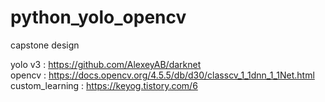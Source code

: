 # python_yolo_opencv

capstone design

yolo v3 : https://github.com/AlexeyAB/darknet  
opencv : https://docs.opencv.org/4.5.5/db/d30/classcv_1_1dnn_1_1Net.html
custom_learning : https://keyog.tistory.com/6
